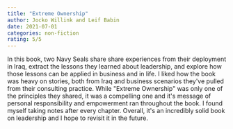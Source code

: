 ```yaml
---
title: "Extreme Ownership"
author: Jocko Willink and Leif Babin
date: 2021-07-01
categories: non-fiction
rating: 5/5
---
```


In this book, two Navy Seals share share experiences from their deployment in Iraq, extract the lessons they learned about leadership, and explore how those lessons can be applied in business and in life. I liked how the book was heavy on stories, both from Iraq and business scenarios they've pulled from their consulting practice. While "Extreme Ownership" was only one of the principles they shared, it was a compelling one and it's message of personal responsibility and empowerment ran throughout the book. I found myself taking notes after every chapter. Overall, it's an incredibly solid book on leadership and I hope to revisit it in the future.
